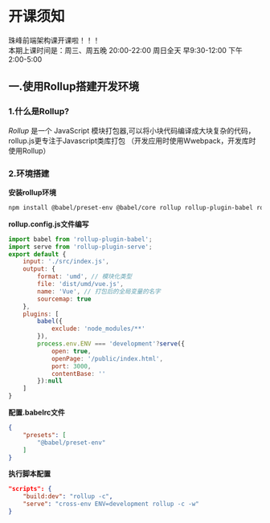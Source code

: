 # 开课须知
珠峰前端架构课开课啦！！！  
本期上课时间是：周三、周五晚 20:00-22:00 
周日全天 早9:30-12:00 下午 2:00-5:00


##  一.使用Rollup搭建开发环境


### 1.什么是Rollup?

 *Rollup* 是一个 JavaScript 模块打包器,可以将小块代码编译成大块复杂的代码， rollup.js更专注于Javascript类库打包 （开发应用时使用Wwebpack，开发库时使用Rollup）

### 2.环境搭建

**安装rollup环境**

```bash
npm install @babel/preset-env @babel/core rollup rollup-plugin-babel rollup-plugin-serve cross-env -D
```

**rollup.config.js文件编写**

```js
import babel from 'rollup-plugin-babel';
import serve from 'rollup-plugin-serve';
export default {
    input: './src/index.js',
    output: {
        format: 'umd', // 模块化类型
        file: 'dist/umd/vue.js', 
        name: 'Vue', // 打包后的全局变量的名字
        sourcemap: true
    },
    plugins: [
        babel({
            exclude: 'node_modules/**'
        }),
        process.env.ENV === 'development'?serve({
            open: true,
            openPage: '/public/index.html',
            port: 3000,
            contentBase: ''
        }):null
    ]
}
```

**配置.babelrc文件**

```json
{
    "presets": [
        "@babel/preset-env"
    ]
}
```

**执行脚本配置**

```json
"scripts": {
    "build:dev": "rollup -c",
    "serve": "cross-env ENV=development rollup -c -w"
}
```
